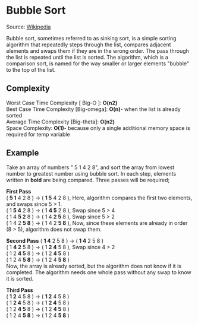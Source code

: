 # Bubble Sort

Source: [Wikipedia](https://en.wikipedia.org/wiki/Bubble_sort)

Bubble sort, sometimes referred to as sinking sort, is a simple sorting algorithm that repeatedly steps through the list, compares adjacent elements and swaps them if they are in the wrong order. The pass through the list is repeated until the list is sorted. The algorithm, which is a comparison sort, is named for the way smaller or larger elements "bubble" to the top of the list.

## Complexity

Worst Case Time Complexity [ Big-O ]: **O(n2)**  
Best Case Time Complexity [Big-omega]: **O(n)**- when the list is already sorted  
Average Time Complexity [Big-theta]: **O(n2)**  
Space Complexity: **O(1)**- because only a single additional memory space is required for temp variable  

## Example

Take an array of numbers " 5 1 4 2 8", and sort the array from lowest number to greatest number using bubble sort. In each step, elements written in **bold** are being compared. Three passes will be required;

**First Pass**  
( **5 1** 4 2 8 ) → ( **1 5** 4 2 8 ), Here, algorithm compares the first two elements, and swaps since 5 > 1.  
( 1 **5 4** 2 8 ) → ( 1 **4 5** 2 8 ), Swap since 5 > 4  
( 1 4 **5 2**  8 ) → ( 1 4 **2 5** 8 ), Swap since 5 > 2  
( 1 4 2 **5 8** ) → ( 1 4 2 **5 8** ), Now, since these elements are already in order (8 > 5), algorithm does not swap them.  

**Second Pass**
( **1 4** 2 5 8 ) → ( **1 4** 2 5 8 )  
( 1 **4 2** 5 8 ) → ( 1 **2 4** 5 8 ), Swap since 4 > 2  
( 1 2 **4 5** 8 ) → ( 1 2 **4 5** 8 )  
( 1 2 4 **5 8** ) → ( 1 2 4 **5 8** )  
Now, the array is already sorted, but the algorithm does not know if it is completed. The algorithm needs one whole pass without any swap to know it is sorted.

**Third Pass**  
( **1 2** 4 5 8 ) → ( **1 2** 4 5 8 )  
( 1 **2 4** 5 8 ) → ( 1 **2 4** 5 8 )  
( 1 2 **4 5** 8 ) → ( 1 2 **4 5** 8 )  
( 1 2 4 **5 8** ) → ( 1 2 4 **5 8** )
